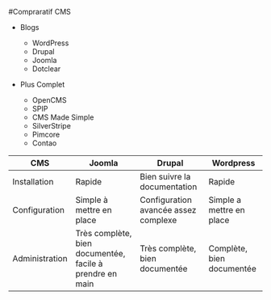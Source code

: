 #Compraratif CMS

* Blogs
  * WordPress
  * Drupal
  * Joomla
  * Dotclear

* Plus Complet
  * OpenCMS
  * SPIP
  * CMS Made Simple
  * SilverStripe
  * Pimcore
  * Contao



CMS | Joomla | Drupal | Wordpress | 
------------ | ------------- | ------------- | -------------
Installation | Rapide | Bien suivre la documentation | Rapide
Configuration | Simple à mettre en place | Configuration avancée assez complexe | Simple a mettre en place
Administration | Très complète, bien documentée, facile à prendre en main | Très complète, bien documentée | Complète, bien documentée
